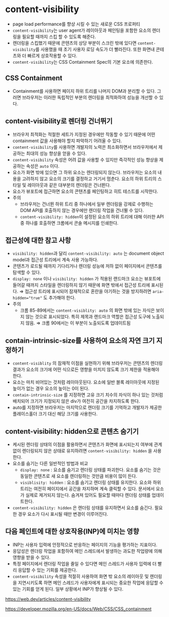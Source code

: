 # content-visibility

- page load performance를 향상 시킬 수 있는 새로운 CSS 프로퍼티
- `content-visibility`는 user agent가 레이아웃과 페인팅을 포함한 요소의 렌더링을 필요할 때까지 스킵 할 수 있도록 해준다.
- 렌더링을 스킵했기 때문에 콘텐츠의 상당 부분이 스크린 밖에 있다면 `content-visibility`를 사용했을 때 초기 사용자 로딩 속도가 더 빨라진다. 또한 화면내 콘테츠와 더 빠르게 상호작용할 수 있다.
- `content-visibility`는 CSS Containment Spec의 기본 요소에 의존한다.

## CSS Containment

- Containment를 사용하면 페이지 하위 트리를 나머지 DOM과 분리할 수 있다. 그러면 브라우저는 이러한 독립적인 부분의 렌더링을 최적화하여 성능을 개선할 수 있다.

## content-visibility로 렌더링 건너뛰기

- 브라우저 최적화는 적절한 세트가 지정된 경우에만 작동할 수 있기 때문에 어떤 containment 값을 사용해야 할지 파악하기 어려울 수 있다.
- `content-visibility`를 사용하면 개발자의 노력은 최소화하면서 브라우저에서 제공하는 최대의 성능 향상을 얻을 수 있다.
- `content-visibility` 속성은 어려 값을 사용할 수 있지만 즉각적인 성능 향상을 제공하는 속성은 `auto` 이다.
- 요소가 화면 밖에 있으면 그 하위 요소는 렌더링되지 않는다. 브라우저는 요소의 내용을 고려하지 않고 요소의 크기를 결정하고 거기서 멈춘다. 요소의 하위 트리의 스타일 및 레이아웃과 같은 대부분의 렌더링은 건너뛴다.
- 요소가 뷰포트에 접근하면 요소의 콘텐츠를 페인팅하고 히트 테스트를 시작한다.
- 주의
  - 브라우저는 건너뛴 하위 트리 중 하나에서 일부 렌더링을 강제로 수행하는 DOM API를 호출하지 않는 경우에만 렌더링 작업을 건너뛸 수 있다.
  - `content-visibility: hidden`이 설정된 요소의 하위 트리에 대해 이러한 API 중 하나를 호출하면 크롬에서 콘솔 메시지를 인쇄한다.

## 접근성에 대한 참고 사항

- `visibility: hidden`과 달리 `content-visibility: auto` 는 document object model과 접근성 트리에서 계속 사용 가능하다.
- 콘텐츠가 로드될 때까지 기다리거나 렌더링 성능에 저하 없이 페이지에서 콘텐츠를 탐색할 수 있다.
- `display: none` 이나 `visibility: hidden` 가 적용된 랜드마크 요소는 뷰포트에 들어갈 때까지 스타일을 렌더링하지 않기 때문에 화면 밖에서 접근성 트리에 표시된다. ⇒ 접근성 트리에 표시되어 잠재적으로 혼란을 야기하는 것을 방지하려면 `aria-hidden="true"` 도 추가해야 한다.
- 주의
  - 크롬 85-89에서는 `content-visiblity: auto` 의 화면 밖에 있는 자식은 보이지 않는 것으로 표시되었다. 특히 제목과 랜드마크 역할은 접근성 도구에 노출되지 않음. ⇒ 크롬 90에서는 이 부분이 노출되도록 업데이트됨

## contain-intrinsic-size를 사용하여 요소의 자연 크기 지정하기

- `content-visiblity` 의 잠재적 이점을 실현하기 위해 브라우저는 콘텐츠의 렌더링 결과가 요소의 크기에 어떤 식으로든 영향을 미치지 않도록 크기 제한을 적용해야 한다.
- 요소는 마치 비어있는 것처럼 레이아웃된다. 요소에 일반 블록 레이아웃에 지정된 높이가 없는 경우 요소의 높이는 0이 된다.
- `contain-intrinsic-size` 를 지정하면 고유 크기 치수의 자식이 하나 있는 것처럼 배치되어 크기가 지정되지 않은 div가 여전히 공간을 차지하도록 한다.
- auto를 지정하면 브라우저는 마지막으로 렌더링 크기를 기억하고 개발자가 제공한 플레이스홀더 크기 대신 해당 크기를 사용한다.

## content-visibility: hidden으로 콘텐츠 숨기기

- 케시된 렌더링 상태의 이점을 활용하면서 콘텐츠가 화면에 표시되는지 여부에 관계없이 렌더링되지 않은 상태로 유지하려면 `content-visibility: hidden` 을 사용한다.
- 요소를 숨기는 다른 일반적인 방법과 비교
  - `display: none` : 요소를 숨기고 렌더링 상태를 파괴한다. 요소를 숨기는 것은 동일한 콘텐츠로 새 요소를 렌더링하는 것만큼 비용이 많이 든다.
  - `visiblisity: hidden` : 요소를 숨기고 렌더링 상태를 유지한다. 요소와 하위 트리는 여전히 페이지에서 공간을 차지하며 계속 클릭할 수 있다. 문서에서 요소가 실제로 제거되지 않는다. 숨겨져 있어도 필요할 때마다 렌더링 상태를 업데이트한다.
- `content-visibility: hidden` 은 렌더링 상태를 유지하면서 요소를 숨긴다. 필요한 경우 요소가 다시 표시될 때만 변경이 이루어진다.

## 다음 페인트에 대한 상호작용(INP)에 미치는 영향

- INP는 사용자 입력에 안정적으로 반응하는 페이지의 기능을 평가하는 지표이다.
- 응답성은 렌더링 작업을 포함하여 메인 스레드에서 발생하는 과도한 작업량에 의해 영향을 받을 수 있다.
- 특정 페이지에서 렌더링 작업을 줄일 수 있다면 메인 스레드가 사용자 입력에 더 빨리 응답할 수 있는 기회를 제공한다.
- `content-visibility` 속성을 적절히 사용하여 화면 밖 요소의 레이아웃 및 렌더링을 지연시키도록 하면 메인 스레드가 사용자에게 표시되는 중요한 작업에 응답할 수 있는 기회를 얻게 된다. 일부 상황에서 INP가 향상될 수 있다.

https://web.dev/articles/content-visibility

https://developer.mozilla.org/en-US/docs/Web/CSS/CSS_containment
